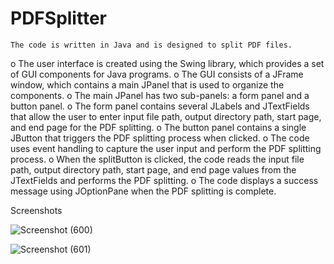 # PDFSplitter
	The code is written in Java and is designed to split PDF files.
o	The user interface is created using the Swing library, which provides a set of GUI components for Java programs.
o	The GUI consists of a JFrame window, which contains a main JPanel that is used to organize the components.
o	The main JPanel has two sub-panels: a form panel and a button panel.
o	The form panel contains several JLabels and JTextFields that allow the user to enter input file path, output directory path, start page, and end page for the PDF splitting.
o	The button panel contains a single JButton that triggers the PDF splitting process when clicked.
o	The code uses event handling to capture the user input and perform the PDF splitting process.
o	When the splitButton is clicked, the code reads the input file path, output directory path, start page, and end page values from the JTextFields and performs the PDF splitting.
o	The code displays a success message using JOptionPane when the PDF splitting is complete.


Screenshots









![Screenshot (600)](https://user-images.githubusercontent.com/99128549/235351703-d76fa337-a983-4b9c-9665-aaa288feb8f8.png)



![Screenshot (601)](https://user-images.githubusercontent.com/99128549/235351713-1a60191d-5c0b-4ed2-b3b7-c570ab2fec6b.png)

